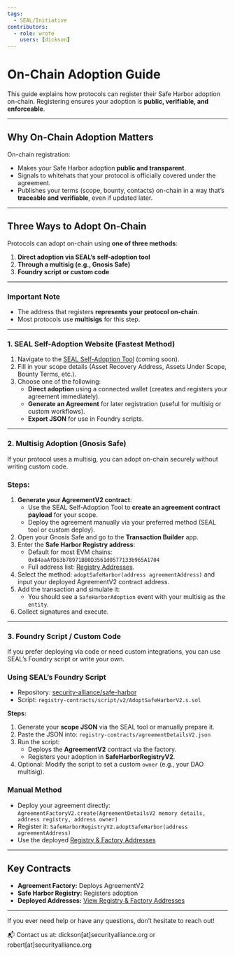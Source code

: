 ```yaml
---
tags:
  - SEAL/Initiative
contributors:
  - role: wrote
    users: [dickson]
---
```


# On-Chain Adoption Guide

This guide explains how protocols can register their Safe Harbor adoption on-chain. Registering ensures your adoption is **public, verifiable, and enforceable**.

---

## Why On-Chain Adoption Matters

On-chain registration:

- Makes your Safe Harbor adoption **public and transparent**.
- Signals to whitehats that your protocol is officially covered under the agreement.
- Publishes your terms (scope, bounty, contacts) on-chain in a way that’s **traceable and verifiable**, even if updated later.

---

## Three Ways to Adopt On-Chain

Protocols can adopt on-chain using **one of three methods**:

1. **Direct adoption via SEAL’s self-adoption tool**
2. **Through a multisig (e.g., Gnosis Safe)**
3. **Foundry script or custom code**

---

### Important Note

- The address that registers **represents your protocol on-chain**.
- Most protocols use **multisigs** for this step.

---

### 1. SEAL Self-Adoption Website (Fastest Method)

1. Navigate to the [SEAL Self-Adoption Tool](http://TODOBYROBERT) (coming soon).
2. Fill in your scope details (Asset Recovery Address, Assets Under Scope, Bounty Terms, etc.).
3. Choose one of the following:
    - **Direct adoption** using a connected wallet (creates and registers your agreement immediately).
    - **Generate an Agreement** for later registration (useful for multisig or custom workflows).
    - **Export JSON** for use in Foundry scripts.

---

### 2. Multisig Adoption (Gnosis Safe)

If your protocol uses a multisig, you can adopt on-chain securely without writing custom code.

### Steps:

1. **Generate your AgreementV2 contract**:
    - Use the SEAL Self-Adoption Tool to **create an agreement contract payload** for your scope.
    - Deploy the agreement manually via your preferred method (SEAL tool or custom deploy).
2. Open your Gnosis Safe and go to the **Transaction Builder** app.
3. Enter the **Safe Harbor Registry address**:
    - Default for most EVM chains: `0xB4aaAfD63b78971BB0D3561d0577133b965A1704`
    - Full address list: [Registry Addresses](https://github.com/security-alliance/safe-harbor).
4. Select the method: `adoptSafeHarbor(address agreementAddress)` and input your deployed AgreementV2 contract address.
5. Add the transaction and simulate it:
    - You should see a `SafeHarborAdoption` event with your multisig as the `entity`.
6. Collect signatures and execute.

---

### 3. Foundry Script / Custom Code

If you prefer deploying via code or need custom integrations, you can use SEAL’s Foundry script or write your own.

### Using SEAL’s Foundry Script

- Repository: [security-alliance/safe-harbor](https://github.com/security-alliance/safe-harbor)
- Script: `registry-contracts/script/v2/AdoptSafeHarborV2.s.sol`

**Steps:**

1. Generate your **scope JSON** via the SEAL tool or manually prepare it.
2. Paste the JSON into: `registry-contracts/agreementDetailsV2.json`
3. Run the script:
    - Deploys the **AgreementV2** contract via the factory.
    - Registers your adoption in **SafeHarborRegistryV2**.
4. Optional: Modify the script to set a custom `owner` (e.g., your DAO multisig).

### Manual Method

- Deploy your agreement directly: `AgreementFactoryV2.create(AgreementDetailsV2 memory details, address registry, address owner)`
- Register it: `SafeHarborRegistryV2.adoptSafeHarbor(address agreementAddress)`
- Use the deployed [Registry & Factory Addresses](https://github.com/security-alliance/safe-harbor/blob/main/README.md)
    
    

---

## Key Contracts

- **Agreement Factory:** Deploys AgreementV2
- **Safe Harbor Registry:** Registers adoption
- **Deployed Addresses:** [View Registry & Factory Addresses](https://github.com/security-alliance/safe-harbor/blob/main/README.md)

---

If you ever need help or have any questions, don’t hesitate to reach out!

📬 Contact us at: dickson[at]securityalliance.org or robert[at]securityalliance.org
